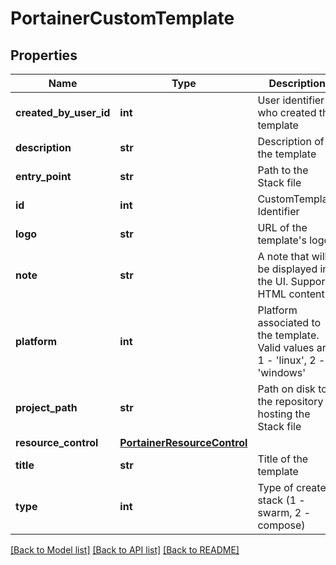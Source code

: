 # PortainerCustomTemplate

## Properties
Name | Type | Description | Notes
------------ | ------------- | ------------- | -------------
**created_by_user_id** | **int** | User identifier who created this template | [optional] 
**description** | **str** | Description of the template | [optional] 
**entry_point** | **str** | Path to the Stack file | [optional] 
**id** | **int** | CustomTemplate Identifier | [optional] 
**logo** | **str** | URL of the template&#39;s logo | [optional] 
**note** | **str** | A note that will be displayed in the UI. Supports HTML content | [optional] 
**platform** | **int** | Platform associated to the template. Valid values are: 1 - &#39;linux&#39;, 2 - &#39;windows&#39; | [optional] 
**project_path** | **str** | Path on disk to the repository hosting the Stack file | [optional] 
**resource_control** | [**PortainerResourceControl**](PortainerResourceControl.md) |  | [optional] 
**title** | **str** | Title of the template | [optional] 
**type** | **int** | Type of created stack (1 - swarm, 2 - compose) | [optional] 

[[Back to Model list]](../README.md#documentation-for-models) [[Back to API list]](../README.md#documentation-for-api-endpoints) [[Back to README]](../README.md)


